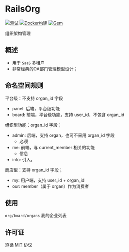 # RailsOrg

[![测试](https://github.com/work-design/rails_org/actions/workflows/test.yml/badge.svg)](https://github.com/work-design/rails_org/actions/workflows/test.yml)
[![Docker构建](https://github.com/work-design/rails_org/actions/workflows/cd.yml/badge.svg)](https://github.com/work-design/rails_org/actions/workflows/cd.yml)
[![Gem](https://github.com/work-design/rails_org/actions/workflows/gempush.yml/badge.svg)](https://github.com/work-design/rails_org/actions/workflows/gempush.yml)

组织架构管理

## 概述

* 用于 `SaaS` 多租户
* 非常经典的OA部门管理模型设计；

## 命名空间规则
平台级：不支持 organ_id 字段
* panel: 后端，平台级功能
* board: 前端，平台级功能，支持 user_id，不包含 organ_id

组织型功能：organ_id 字段；
* admin: 后端，支持 organ，也可不采用 organ_id 字段
  - 必须
* me: 前端，与 current_member 相关的功能
  - 信息
* into: 引入。  

商店型：支持 organ_id 字段；
* my: 用户端，支持 user_id + organ_id
* our: member（属于 organ）作为消费者

## 使用
`org/board/organs` 我的企业列表

## 许可证
遵循 [MIT](https://opensource.org/licenses/MIT) 协议
